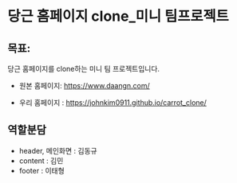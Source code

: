 # 당근 홈페이지 clone_미니 팀프로젝트

## 목표:

당근 홈페이지를 clone하는 미니 팀 프로젝트입니다.


- 원본 홈페이지: https://www.daangn.com/

- 우리 홈페이지 : https://johnkim0911.github.io/carrot_clone/


## 역할분담

- header, 메인화면 : 김동규
- content : 김민
- footer : 이태형
